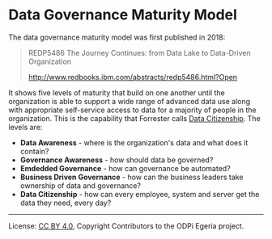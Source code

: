 <!-- SPDX-License-Identifier: CC-BY-4.0 -->
<!-- Copyright Contributors to the ODPi Egeria project. -->

# Data Governance Maturity Model

The data governance maturity model was first published in 2018:

> REDP5486 The Journey Continues: from Data Lake to Data-Driven Organization
>
> http://www.redbooks.ibm.com/abstracts/redp5486.html?Open

It shows five levels of maturity that build on one another until the organization is able to support
a wide range of advanced data use along with
appropriate self-service access to data for a majority of people in the organization.
This is the capability that Forrester calls 
[Data Citizenship](https://www.forrester.com/webinar/Data+Governance+20+The+Journey+Toward+Data+Citizenship/-/E-WEB21683).
The levels are:

* **Data Awareness** - where is the organization's data and what does it contain?
* **Governance Awareness** - how should data be governed?
* **Emdedded Governance** - how can governance be automated?
* **Business Driven Governance** - how can the business leaders take ownership of data and governance?
* **Data Citizenship** - how can every employee, system and server get the data they need, every day?

----
License: [CC BY 4.0](https://creativecommons.org/licenses/by/4.0/),
Copyright Contributors to the ODPi Egeria project.
